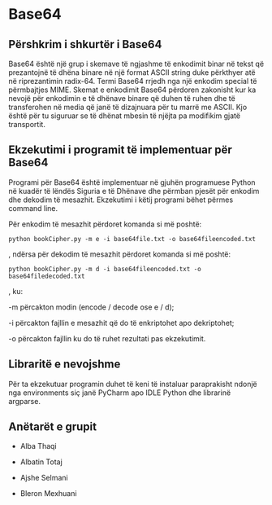 # Base64

## Përshkrim i shkurtër i Base64
Base64 është një grup i skemave të ngjashme të enkodimit binar në tekst që prezantojnë të dhëna binare në një format ASCII string duke përkthyer atë në riprezantimin radix-64.
Termi Base64 rrjedh nga një enkodim special të përmbajtjes MIME.
Skemat e enkodimit Base64 përdoren zakonisht kur ka nevojë për enkodimin e të dhënave binare që duhen të ruhen dhe të transferohen në media që janë të dizajnuara për tu marrë me ASCII. Kjo është për tu siguruar se të dhënat mbesin të njëjta pa modifikim gjatë transportit. 

## Ekzekutimi i programit të implementuar për Base64
Programi për Base64 është implementuar në gjuhën programuese Python në kuadër të lëndës Siguria e të Dhënave dhe përmban pjesët për enkodim dhe dekodim të mesazhit.
Ekzekutimi i këtij programi bëhet përmes command line.  

Për enkodim të mesazhit përdoret komanda si më poshtë:

`python bookCipher.py -m e -i base64file.txt -o base64fileencoded.txt`

, ndërsa për dekodim të mesazhit përdoret komanda si më poshtë:

`python bookCipher.py -m d -i base64fileencoded.txt -o base64filedecoded.txt`

, ku:

-m përcakton modin (encode / decode ose e / d);

-i përcakton fajllin e mesazhit që do të enkriptohet apo dekriptohet;

-o përcakton fajllin ku do të ruhet rezultati pas ekzekutimit.


## Libraritë e nevojshme

Për ta ekzekutuar programin duhet të keni të instaluar paraprakisht ndonjë nga environments siç janë PyCharm apo IDLE Python dhe librarinë argparse.


## Anëtarët e grupit

- Alba Thaqi

- Albatin Totaj

- Ajshe Selmani

- Bleron Mexhuani



